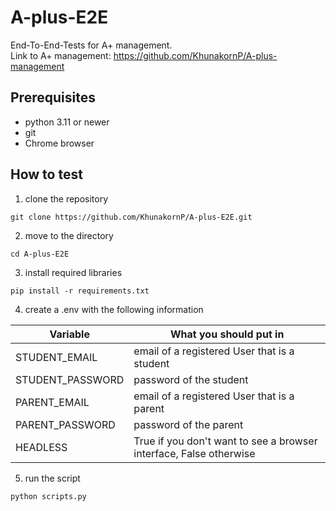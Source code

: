 # A-plus-E2E
End-To-End-Tests for A+ management.<br>
Link to A+ management: https://github.com/KhunakornP/A-plus-management

## Prerequisites
- python 3.11 or newer
- git
- Chrome browser

## How to test
1. clone the repository
```
git clone https://github.com/KhunakornP/A-plus-E2E.git
```
2. move to the directory
```
cd A-plus-E2E
```
3. install required libraries
```
pip install -r requirements.txt
```
4. create a .env with the following information

| Variable         | What you should put in                                             |
|------------------|--------------------------------------------------------------------|
| STUDENT_EMAIL    | email of a registered User that is a student                       |
| STUDENT_PASSWORD | password of the student                                            |
| PARENT_EMAIL     | email of a registered User that is a parent                        |
| PARENT_PASSWORD  | password of the parent                                             |
| HEADLESS         | True if you don't want to see a browser interface, False otherwise |


5. run the script
```
python scripts.py
```
